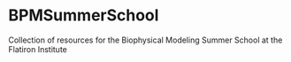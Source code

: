 # BPMSummerSchool
Collection of resources for the Biophysical Modeling Summer School at the Flatiron Institute
